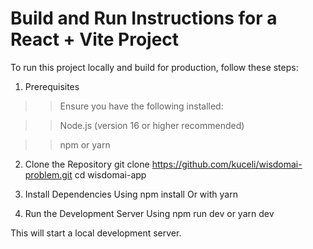 # Build and Run Instructions for a React + Vite Project
To run this project locally and build for production, follow these steps:
1. Prerequisites


>> Ensure you have the following installed:

>> Node.js (version 16 or higher recommended)

>> npm or yarn

2. Clone the Repository
git clone https://github.com/kuceli/wisdomai-problem.git
cd wisdomai-app

3. Install Dependencies
Using npm install
Or with yarn

4. Run the Development Server
Using npm run dev
or yarn dev

This will start a local development server.
